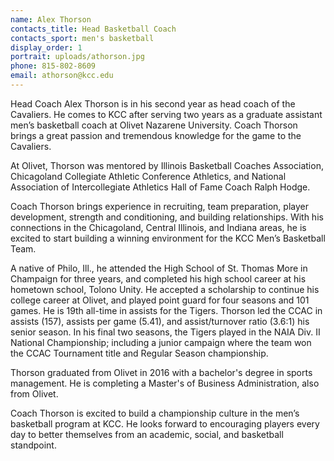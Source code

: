 ```yaml
---
name: Alex Thorson
contacts_title: Head Basketball Coach
contacts_sport: men's basketball
display_order: 1
portrait: uploads/athorson.jpg
phone: 815‑802‑8609
email: athorson@kcc.edu
---
```


Head Coach Alex Thorson is in his second year as head coach of the Cavaliers. He comes to KCC after serving two years as a graduate assistant men’s basketball coach at Olivet Nazarene University. Coach Thorson brings a great passion and tremendous knowledge for the game to the Cavaliers.

At Olivet, Thorson was mentored by Illinois Basketball Coaches Association, Chicagoland Collegiate Athletic Conference Athletics, and National Association of Intercollegiate Athletics Hall of Fame Coach Ralph Hodge.

Coach Thorson brings experience in recruiting, team preparation, player development, strength and conditioning, and building relationships. With his connections in the Chicagoland, Central Illinois, and Indiana areas, he is excited to start building a winning environment for the KCC Men’s Basketball Team.

A native of Philo, Ill., he attended the High School of St. Thomas More in Champaign for three years, and completed his high school career at his hometown school, Tolono Unity. He accepted a scholarship to continue his college career at Olivet, and played point guard for four seasons and 101 games. He is 19th all-time in assists for the Tigers. Thorson led the CCAC in assists (157), assists per game (5.41), and assist/turnover ratio (3.6:1) his senior season. In his final two seasons, the Tigers played in the NAIA Div. II National Championship; including a junior campaign where the team won the CCAC Tournament title and Regular Season championship.

Thorson graduated from Olivet in 2016 with a bachelor's degree in sports management. He is completing a Master's of Business Administration, also from Olivet.

Coach Thorson is excited to build a championship culture in the men’s basketball program at KCC. He looks forward to encouraging players every day to better themselves from an academic, social, and basketball standpoint.